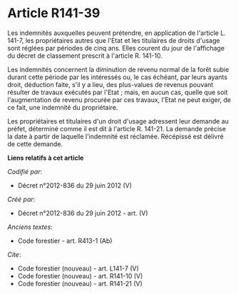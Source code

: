 # Article R141-39

Les indemnités auxquelles peuvent prétendre, en application de l'article L. 141-7, les propriétaires autres que l'Etat et les
titulaires de droits d'usage sont réglées par périodes de cinq ans. Elles courent du jour de l'affichage du décret de
classement prescrit à l'article R. 141-10.

Les indemnités concernent la diminution de revenu normal de la forêt subie durant cette période par les intéressés ou, le cas
échéant, par leurs ayants droit, déduction faite, s'il y a lieu, des plus-values de revenus pouvant résulter de travaux
exécutés par l'Etat ; mais, en aucun cas, quelle que soit l'augmentation de revenu procurée par ces travaux, l'Etat ne peut
exiger, de ce fait, une indemnité du propriétaire.

Les propriétaires et titulaires d'un droit d'usage adressent leur demande au préfet, déterminé comme il est dit à l'article
R. 141-21. La demande précise la date à partir de laquelle l'indemnité est réclamée. Récépissé est délivré de cette demande.

**Liens relatifs à cet article**

_Codifié par_:

  - Décret n°2012-836 du 29 juin 2012 (V)

_Créé par_:

  - Décret n°2012-836 du 29 juin 2012 - art. (V)

_Anciens textes_:

  - Code forestier - art. R413-1 (Ab)

_Cite_:

  - Code forestier (nouveau) - art. L141-7 (V)
  - Code forestier (nouveau) - art. R141-10 (V)
  - Code forestier (nouveau) - art. R141-21 (V)
